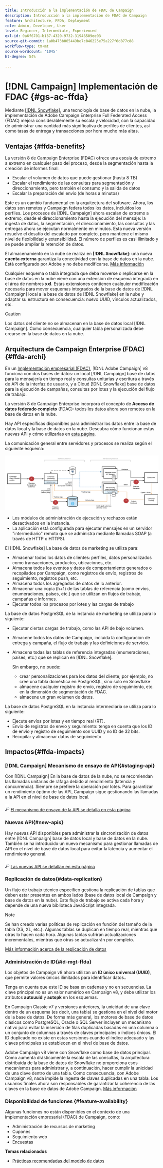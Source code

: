 ```yaml
---
title: Introducción a la implementación de FDAC de Campaign
description: Introducción a la implementación de FDAC de Campaign
feature: Architecture, FFDA, Deployment
role: Admin, Developer, User
level: Beginner, Intermediate, Experienced
exl-id: 0a6f6701-b137-4320-9732-31946509ee03
source-git-commit: 1a0b473b005449be7c846225e75a227f6d877c88
workflow-type: tm+mt
source-wordcount: '1045'
ht-degree: 54%

---
```


# [!DNL Campaign] Implementación de FDAC {#gs-ac-ffda}

Mediante [[!DNL Snowflake]](https://www.snowflake.com/), una tecnología de base de datos en la nube, la implementación de Adobe Campaign Enterprise Full Federated Access (FDAC) mejora considerablemente su escala y velocidad, con la capacidad de administrar una cantidad más significativa de perfiles de clientes, así como tasas de entrega y transacciones por hora mucho más altas.

## Ventajas {#ffda-benefits}

La versión 8 de Campaign Enterprise (FDAC) ofrece una escala de extremo a extremo en cualquier paso del proceso, desde la segmentación hasta la creación de informes final:

* Escalar el volumen de datos que puede gestionar (hasta 8 TB)
* Escalar el rendimiento de las consultas para segmentación y direccionamiento, pero también el consumo y la salida de datos
* Escalar la preparación del envío (de horas a minutos)

Este es un cambio fundamental en la arquitectura del software. Ahora, los datos son remotos y Campaign federa todos los datos, incluidos los perfiles. Los procesos de [!DNL Campaign] ahora escalan de extremo a extremo, desde el direccionamiento hasta la ejecución del mensaje: la ingesta de datos, la segmentación, el direccionamiento, las consultas y las entregas ahora se ejecutan normalmente en minutos. Esta nueva versión resuelve el desafío del escalado por completo, pero mantiene el mismo nivel de flexibilidad y extensibilidad. El número de perfiles es casi ilimitado y se puede ampliar la retención de datos.

El almacenamiento en la nube se realiza en **[!DNL Snowflake]**: una nueva **cuenta externa** garantiza la conectividad con la base de datos en la nube. Está configurado por Adobe y no debe modificarse. [Más información](../config/external-accounts.md)

Cualquier esquema o tabla integrada que deba moverse o replicarse en la base de datos en la nube viene con una extensión de esquema integrada en el área de nombres **xxl.** Estas extensiones contienen cualquier modificación necesaria para mover esquemas integrados de la base de datos de [!DNL Campaign] local a la base de datos de [!DNL Snowflake] en la nube y adaptar su estructura en consecuencia: nuevo UUID, vínculos actualizados, etc.

>[!CAUTION]
>
> Los datos del cliente no se almacenan en la base de datos local [!DNL Campaign]. Como consecuencia, cualquier tabla personalizada debe crearse en la base de datos en la nube.
>

## Arquitectura de Campaign Enterprise (FDAC){#ffda-archi}

En un [Implementación empresarial (FDAC)](../architecture/enterprise-deployment.md), [!DNL Adobe Campaign] v8 funciona con dos bases de datos: un local [!DNL Campaign] base de datos para la mensajería en tiempo real y consultas unitarias y escritura a través de API de la interfaz de usuario, y a Cloud [!DNL Snowflake] base de datos para la ejecución de campañas, consultas por lotes y la ejecución del flujo de trabajo.

La versión 8 de Campaign Enterprise incorpora el concepto de **Acceso de datos federado completo** (FDAC): todos los datos ahora son remotos en la base de datos en la nube.

Hay API específicas disponibles para administrar los datos entre la base de datos local y la base de datos en la nube. Descubra cómo funcionan estas nuevas API y cómo utilizarlas en [esta página](new-apis.md).

La comunicación general entre servidores y procesos se realiza según el siguiente esquema:

![](assets/architecture.png)

* Los módulos de administración de ejecución y rechazos están desactivados en la instancia.
* La aplicación está configurada para ejecutar mensajes en un servidor &quot;intermediario&quot; remoto que se administra mediante llamadas SOAP (a través de HTTP o HTTPS).

El [!DNL Snowflake] La base de datos de marketing se utiliza para:

* Almacenar todos los datos de clientes: perfiles, datos personalizados como transacciones, productos, ubicaciones, etc.
* Almacena todos los eventos y datos de comportamiento generados o recopilados por Campaign, como registros de envío, registros de seguimiento, registros push, etc.
* Almacena todos los agregados de datos de lo anterior.
* Almacenar una copia (h+1) de las tablas de referencia (como envíos, enumeraciones, países, etc.) que se utilizan en flujos de trabajo, campañas e informes.
* Ejecutar todos los procesos por lotes y las cargas de trabajo


La base de datos PostgreSQL de la instancia de marketing se utiliza para lo siguiente:

* Ejecutar ciertas cargas de trabajo, como las API de bajo volumen.
* Almacene todos los datos de Campaign, incluida la configuración de entrega y campaña, el flujo de trabajo y las definiciones de servicio.
* Almacena todas las tablas de referencia integradas (enumeraciones, países, etc.) que se replican en [!DNL Snowflake].

  Sin embargo, no puede:
   * crear personalizaciones para los datos del cliente; por ejemplo, no cree una tabla doméstica en PostgreSQL, sino solo en Snowflake
   * almacene cualquier registro de envío, registro de seguimiento, etc. en la dimensión de segmentación de FDAC.
   * almacene un gran volumen de datos.


La base de datos PostgreSQL en la instancia intermediaria se utiliza para lo siguiente:

* Ejecute envíos por lotes y en tiempo real (RT).
* Envío de registros de envío y seguimiento: tenga en cuenta que los ID de envío y registro de seguimiento son UUID y no ID de 32 bits.
* Recopilar y almacenar datos de seguimiento.


## Impactos{#ffda-impacts}

### [!DNL Campaign] Mecanismo de ensayo de API{#staging-api}

Con [!DNL Campaign] En la base de datos de la nube, no se recomiendan las llamadas unitarias de ráfaga debido al rendimiento (latencia y concurrencia). Siempre se prefiere la operación por lotes. Para garantizar un rendimiento óptimo de las API, Campaign sigue gestionando las llamadas a la API en el nivel de base de datos local.

![](../assets/do-not-localize/glass.png) [El mecanismo de ensayo de la API se detalla en esta página](staging.md)

### Nuevas API{#new-apis}

Hay nuevas API disponibles para administrar la sincronización de datos entre [!DNL Campaign] base de datos local y base de datos en la nube. También se ha introducido un nuevo mecanismo para gestionar llamadas de API en el nivel de base de datos local para evitar la latencia y aumentar el rendimiento general.

![](../assets/do-not-localize/glass.png) [Las nuevas API se detallan en esta página](new-apis.md)


### Replicación de datos{#data-replication}

Un flujo de trabajo técnico específico gestiona la replicación de tablas que deben estar presentes en ambos lados (base de datos local de Campaign y base de datos en la nube). Este flujo de trabajo se activa cada hora y depende de una nueva biblioteca JavaScript integrada.

>[!NOTE]
>
> Se han creado varias políticas de replicación en función del tamaño de la tabla (XS, XL, etc.).
> Algunas tablas se duplican en tiempo real, mientras que otras lo hacen cada hora. Algunas tablas sufrirán actualizaciones incrementales, mientras que otras se actualizarán por completo.
>

[Más información acerca de la replicación de datos](replication.md)

### Administración de ID{#id-mgt-ffda}

Los objetos de Campaign v8 ahora utilizan un **ID único universal (UUID)**, que permite valores únicos ilimitados para identificar datos..

Tenga en cuenta que este ID se basa en cadenas y no en secuencias. La clave principal no es un valor numérico en Campaign v8, y debe utilizar los atributos **autouuid** y **autopk** en los esquemas.

En Campaign Classic v7 y versiones anteriores, la unicidad de una clave dentro de un esquema (es decir, una tabla) se gestiona en el nivel del motor de la base de datos. De forma más general, los motores de base de datos clásicos como PostgreSQL, Oracle o SQL Server incluyen un mecanismo nativo para evitar la inserción de filas duplicadas basadas en una columna o un conjunto de columnas a través de claves principales o índices únicos. El ID duplicado no existe en estas versiones cuando el índice adecuado y las claves principales se establecen en el nivel de base de datos.

Adobe Campaign v8 viene con Snowflake como base de datos principal. Como aumenta drásticamente la escala de las consultas, la arquitectura distribuida de la base de datos de Snowflake no proporciona esos mecanismos para administrar y, a continuación, hacer cumplir la unicidad de una clave dentro de una tabla. Como consecuencia, con Adobe Campaign v8, nada impide la ingesta de claves duplicadas en una tabla. Los usuarios finales ahora son responsables de garantizar la coherencia de las claves en la base de datos de Adobe Campaign. [Más información](keys.md)

### Disponibilidad de funciones {#feature-availability}

Algunas funciones no están disponibles en el contexto de una implementación empresarial (FDAC) de Campaign, como:

* Administración de recursos de marketing
* Cupones
* Seguimiento web
* Encuestas


**Temas relacionados**

* [Prácticas recomendadas del modelo de datos](../dev/datamodel-best-practices.md)
